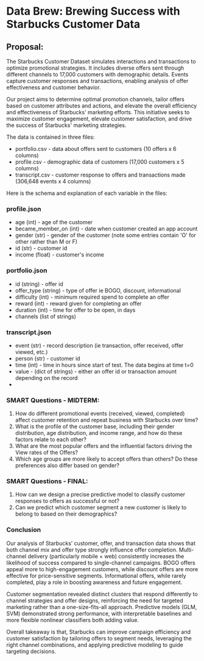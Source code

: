 # Data Brew: Brewing Success with Starbucks Customer Data
## Proposal: 
The Starbucks Customer Dataset simulates interactions and transactions to optimize promotional strategies. It includes diverse offers sent through different channels to 17,000 customers with demographic details. Events capture customer responses and transactions, enabling analysis of offer effectiveness and customer behavior.

Our project aims to determine optimal promotion channels, tailor offers based on customer attributes and actions, and elevate the overall efficiency and effectiveness of Starbucks' marketing efforts. This initiative seeks to maximize customer engagement, elevate customer satisfaction, and drive the success of Starbucks' marketing strategies.

The data is contained in three files:
- portfolio.csv - data about offers sent to customers (10 offers x 6 columns)
- profile.csv - demographic data of customers (17,000 customers x 5 columns)
- transcript.csv - customer response to offers and transactions made (306,648 events x 4 columns)

Here is the schema and explanation of each variable in the files:

### profile.json
- age (int) - age of the customer
- became_member_on (int) - date when customer created an app account
- gender (str) - gender of the customer (note some entries contain 'O' for other rather than M or F)
- id (str) - customer id
- income (float) - customer's income
### portfolio.json
- id (string) - offer id
- offer_type (string) - type of offer ie BOGO, discount, informational
- difficulty (int) - minimum required spend to complete an offer
- reward (int) - reward given for completing an offer
- duration (int) - time for offer to be open, in days
- channels (list of strings)
### transcript.json
- event (str) - record description (ie transaction, offer received, offer viewed, etc.)
- person (str) - customer id
- time (int) - time in hours since start of test. The data begins at time t=0
- value - (dict of strings) - either an offer id or transaction amount depending on the record
- 
### SMART Questions - MIDTERM: 
1. How do different promotional events (received, viewed, completed) affect customer retention and repeat business with Starbucks over time?             
2. What is the profile of the customer base, including their gender distribution, age distribution, and income range, and how do these factors relate to each other?
3. What are the most popular offers and the influential factors driving the View rates of the Offers?
4. Which age groups are more likely to accept offers than others? Do these preferences also differ based on gender?

### SMART Questions - FINAL:
1. How can we design a precise predictive model to classify customer responses to offers as successful or not?
2. Can we predict which customer segment a new customer is likely to belong to based on their demographics?

### Conclusion
Our analysis of Starbucks’ customer, offer, and transaction data shows that both channel mix and offer type strongly influence offer completion. Multi-channel delivery (particularly mobile + web) consistently increases the likelihood of success compared to single-channel campaigns. BOGO offers appeal more to high-engagement customers, while discount offers are more effective for price-sensitive segments. Informational offers, while rarely completed, play a role in boosting awareness and future engagement.

Customer segmentation revealed distinct clusters that respond differently to channel strategies and offer designs, reinforcing the need for targeted marketing rather than a one-size-fits-all approach. Predictive models (GLM, SVM) demonstrated strong performance, with interpretable baselines and more flexible nonlinear classifiers both adding value.

Overall takeaway is that, Starbucks can improve campaign efficiency and customer satisfaction by tailoring offers to segment needs, leveraging the right channel combinations, and applying predictive modeling to guide targeting decisions.


